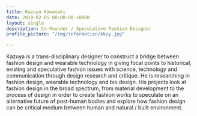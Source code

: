 ```yaml
---
title: Kazuya Kawasaki
date: 2019-02-05 08:00:00 +0000
layout: single
description: Co-Founder / Speculative Fashion Designer
profile_picture: "/img/information/kkzy.jpg"

---
```

Kazuya is a trans-disciplinary designer to construct a bridge between fashion design and wearable technology in giving focal points to historical, existing and speculative fashion issues with science, technology and communication through design research and critique. He is researching in fashion design, wearable technology and bio design. His projects look at fashion design in the broad spectrum, from material development to the process of design in order to create fashion works to speculate on an alternative future of post-human bodies and explore how fashion design can be critical medium between human and natural / built environment.